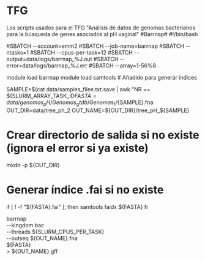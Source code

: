 # TFG
Los scripts usados para el TFG "Análisis de datos de genomas bacterianos para la búsqueda de genes asociados al pH vaginal"
#Barrnap#
#!/bin/bash

#SBATCH --account=emm2
#SBATCH --job-name=barrnap
#SBATCH --ntasks=1
#SBATCH --cpus-per-task=12
#SBATCH --output=data/logs/barrnap_%J.out
#SBATCH --error=data/logs/barrnap_%J.err
#SBATCH --array=1-56%8

module load barrnap
module load samtools  # Añadido para generar índices

SAMPLE=$(cat data/samples_filee.txt.save | awk "NR == ${SLURM_ARRAY_TASK_ID$FASTA=data/genomas_pH/Genomas_gtdb/Genomas_1/${SAMPLE}.fna
OUT_DIR=data/tree_ph_2
OUT_NAME=${OUT_DIR}/tree_pH_${SAMPLE}

# Crear directorio de salida si no existe (ignora el error si ya existe)
mkdir -p ${OUT_DIR}

# Generar índice .fai si no existe
if [ ! -f "${FASTA}.fai" ]; then
    samtools faidx ${FASTA}
fi

barrnap \
    --kingdom bac \
    --threads ${SLURM_CPUS_PER_TASK} \
    --outseq ${OUT_NAME}.fna \
    ${FASTA} \
    > ${OUT_NAME}.gff
    
